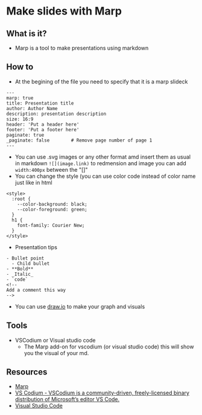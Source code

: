 # Make slides with Marp

## What is it?

- Marp is a tool to make presentations using markdown

## How to

- At the begining of the file you need to specify that it is a marp slideck
```
---
marp: true
title: Presentation title
author: Author Name
description: presentation description
size: 16:9
header: 'Put a header here'
footer: 'Put a footer here'
paginate: true
_paginate: false        # Remove page number of page 1
---
```
- You can use .svg images or any other format amd insert them as usual in markdown `![](image.link)` to redmension and image you can add `width:400px` between the "[]"
- You can change the style (you can use color code instead of color name just like in html
```
<style>
  :root {
    --color-background: black; 
    --color-foreground: green;
  }
  h1 {
    font-family: Courier New;
  }
</style>
```
- Presentation tips

```
- Bullet point
  - Child bullet
- **Bold**
- _Italic_
- `code`
<!--
Add a comment this way
-->
```

-  You can use [draw.io](https://draw.io) to make your graph and visuals

## Tools

- VSCodium or Visual studio code
  - The Marp add-on for vscodium (or visual studio code) this will show you the visual of your md.

## Resources

- [Marp](https://marp.app/)
- [VS Codium - VSCodium is a community-driven, freely-licensed binary distribution of Microsoft’s editor VS Code.](https://vscodium.com/)
- [Visual Studio Code](https://code.visualstudio.com/)

